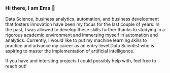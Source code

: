 ### Hi there, I am Ema 👋

Data Science, business analytics, automation, and business development that fosters innovation have been my focus for the last couple of years. In the past, I was allowed to develop these skills further thanks to studying in a rigorous academic environment and immersing myself in automation and analytics. Currently, I would like to put my machine learning skills to practice and advance my career as an entry-level Data Scientist who is aspiring to master the implementation of artificial intelligence.

If you have and intersting projects I could possibly help with, feel free to reach out!
